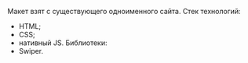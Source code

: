Макет взят с существующего одноименного сайта.
Стек технологий:
  - HTML;
  - CSS;
  - нативный JS.
Библиотеки:
  - Swiper.
